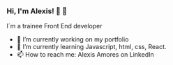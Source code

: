 ###  Hi, I'm Alexis! 👋 👋
I´m a trainee Front End developer
- 🔭 I’m currently working on my portfolio
- 🌱 I’m currently learning Javascript, html, css, React.
- 📫 How to reach me: Alexis Amores on LinkedIn

